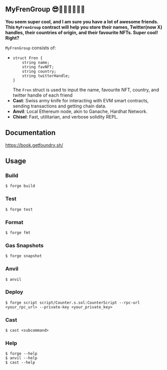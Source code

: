 ## MyFrenGroup 😎👩🏾🧑🏾🐱‍👤

**You seem super cool, and I am sure you have a lot of awesome friends. This `MyFrenGroup` contract will help you store their names, Twitter(now X) handles, their countries of origin, and their favourite NFTs. Super cool! Right?**

`MyFrenGroup` consists of:

-   ```
    struct Fren {
        string name;
        string favNFT;
        string country;
        string twitterHandle;
    }
    ```
    The `Fren` struct is used to input the name, favourite NFT, country, and twitter handle of each friend
-   **Cast**: Swiss army knife for interacting with EVM smart contracts, sending transactions and getting chain data.
-   **Anvil**: Local Ethereum node, akin to Ganache, Hardhat Network.
-   **Chisel**: Fast, utilitarian, and verbose solidity REPL.

## Documentation

https://book.getfoundry.sh/

## Usage

### Build

```shell
$ forge build
```

### Test

```shell
$ forge test
```

### Format

```shell
$ forge fmt
```

### Gas Snapshots

```shell
$ forge snapshot
```

### Anvil

```shell
$ anvil
```

### Deploy

```shell
$ forge script script/Counter.s.sol:CounterScript --rpc-url <your_rpc_url> --private-key <your_private_key>
```

### Cast

```shell
$ cast <subcommand>
```

### Help

```shell
$ forge --help
$ anvil --help
$ cast --help
```
